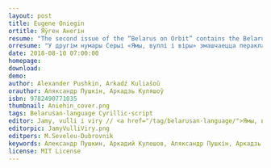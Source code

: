 ```yaml
---
layout: post
title: Eugene Oniegin
ortitle: Яўген Анегін
resume: "The second issue of the “Belarus on Orbit” contains the Belarusian version of a poetic novel “Eugene Oniegin” by A.Pushkin, translated into Belarusian by A.Kuliašoŭ."
orresume: "У другім нумары Серыі «Ямы, вуллі і віры» змашчаецца пераклад на беларускую мову рамана ў вершах А.Пушкіна «Яўген Анегін», выкананы А.Куляшовым у 1948 г."
date: 2018-08-10 07:00:00
homepage: 
download: 
demo: 
author: Alexander Pushkin, Arkadź Kuliašoŭ
orauthor: Аляксандр Пушкін, Аркадзь Куляшоў
isbn: 9782490771035
thumbnail: Aniehin_cover.png
tags: Belarusan·language Cyrillic·script
editor: Jamy, vuĺli i viry // <a href="/tag/belarusan·language/">Ямы, вуллі і віры</a>
editorpic: JamyVulliViry.png
editpers: M.Seveleu-Dubrovnik
keywords: Александр Пушкин, Аркадий Кулешов, Аляксандр Пушкін, Аркадзь Куляшоў, Яўген Анегін, Евгений Онегин
license: MIT License
---
```




